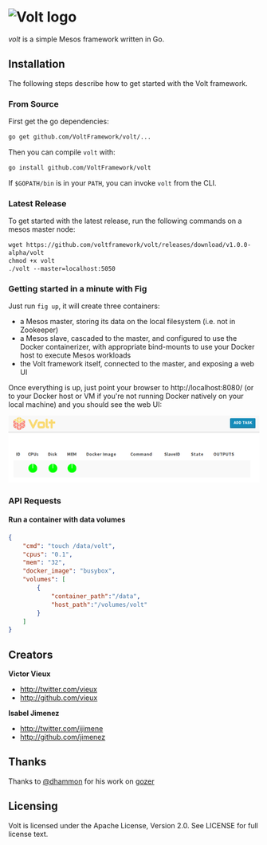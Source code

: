 # ![Volt logo](https://raw.githubusercontent.com/VoltFramework/volt/master/static/img/logo.png)

*volt* is a simple Mesos framework written in Go.

## Installation

The following steps describe how to get started with the Volt framework.

### From Source

First get the go dependencies:

```sh
go get github.com/VoltFramework/volt/...
```

Then you can compile `volt` with:

```sh
go install github.com/VoltFramework/volt
```

If `$GOPATH/bin` is in your `PATH`, you can invoke `volt` from the CLI.

### Latest Release

To get started with the latest release, run the following commands on a mesos
master node:

```
wget https://github.com/voltframework/volt/releases/download/v1.0.0-alpha/volt
chmod +x volt
./volt --master=localhost:5050
```

### Getting started in a minute with Fig

Just run `fig up`, it will create three containers:

- a Mesos master, storing its data on the local filesystem
  (i.e. not in Zookeeper)
- a Mesos slave, cascaded to the master, and configured to use the Docker
  containerizer, with appropriate bind-mounts to use your Docker host to
  execute Mesos workloads
- the Volt framework itself, connected to the master, and exposing a web UI

Once everything is up, just point your browser to http://localhost:8080/
(or to your Docker host or VM if you're not running Docker natively on your
local machine) and you should see the web UI:

![Web UI screenshot](ui.png)

### API Requests

#### Run a container with data volumes
```json
{
    "cmd": "touch /data/volt",
    "cpus": "0.1",
    "mem": "32",
    "docker_image": "busybox",
    "volumes": [
        {
            "container_path":"/data",
            "host_path":"/volumes/volt"
        }
    ]
}
```

## Creators

**Victor Vieux**

- <http://twitter.com/vieux>
- <http://github.com/vieux>

**Isabel Jimenez**

- <http://twitter.com/ijimene>
- <http://github.com/jimenez>

## Thanks

Thanks to [@dhammon](http://github.com/dhammon) for his work on [gozer](http://github.com/twitter/gozer)

## Licensing

Volt is licensed under the Apache License, Version 2.0. See LICENSE for full license text.


